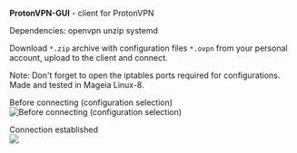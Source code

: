 **ProtonVPN-GUI** - client for ProtonVPN

Dependencies: openvpn unzip systemd

Download `*.zip` archive with configuration files `*.ovpn` from your personal account, upload to the client and connect.

Note: Don't forget to open the iptables ports required for configurations. Made and tested in Mageia Linux-8.

Before connecting (configuration selection)  
![Before connecting (configuration selection)](https://github.com/AKotov-dev/protonvpn-gui/blob/main/ScreenShots/ProtonVPN-GUI-1-1.png)

Connection established  
![](https://github.com/AKotov-dev/protonvpn-gui/blob/main/ScreenShots/ProtonVPN-GUI-2.png)

